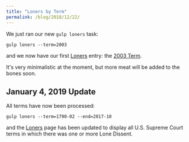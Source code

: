 ```yaml
---
title: "Loners by Term"
permalink: /blog/2018/12/22/
---
```


We just ran our new `gulp loners` task:

    gulp loners --term=2003

and we now have our first [Loners](/cases/loners) entry: the [2003 Term](/cases/loners/2003-10).

It's very minimalistic at the moment, but more meat will be added to the bones soon.

## January 4, 2019 Update

All terms have now been processed:

    gulp loners --term=1790-02 --end=2017-10

and the [Loners](/cases/loners) page has been updated to display all U.S. Supreme Court terms in which
there was one or more Lone Dissent.

